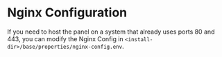 # Nginx Configuration

If you need to host the panel on a system that already uses ports 80 and 443, you can modify the Nginx Config in `<install-dir>/base/properties/nginx-config.env`.

